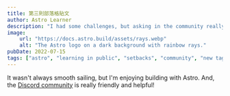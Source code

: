```yaml
---
title: 第三則部落格貼文
author: Astro Learner
description: "I had some challenges, but asking in the community really helped!"
image:
    url: "https://docs.astro.build/assets/rays.webp"
    alt: "The Astro logo on a dark background with rainbow rays."
pubDate: 2022-07-15
tags: ["astro", "learning in public", "setbacks", "community", "new tag"]
---
```

It wasn't always smooth sailing, but I'm enjoying building with Astro. And, the [Discord community](https://astro.build/chat) is really friendly and helpful!
